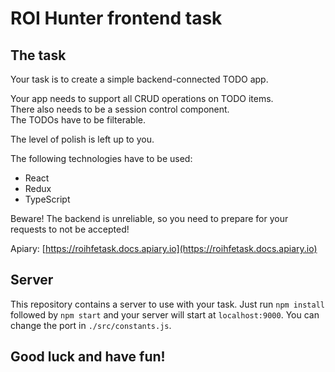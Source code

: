 # ROI Hunter frontend task

## The task

Your task is to create a simple backend-connected TODO app.

Your app needs to support all CRUD operations on TODO items.  
There also needs to be a session control component.  
The TODOs have to be filterable.

The level of polish is left up to you.

The following technologies have to be used:
* React
* Redux
* TypeScript

Beware! The backend is unreliable, so you need to prepare for your requests to not be accepted!

Apiary: [https://roihfetask.docs.apiary.io](https://roihfetask.docs.apiary.io)


## Server

This repository contains a server to use with your task.
Just run `npm install` followed by `npm start` and your server will start at `localhost:9000`. You can change the port in `./src/constants.js`.

## Good luck and have fun!
